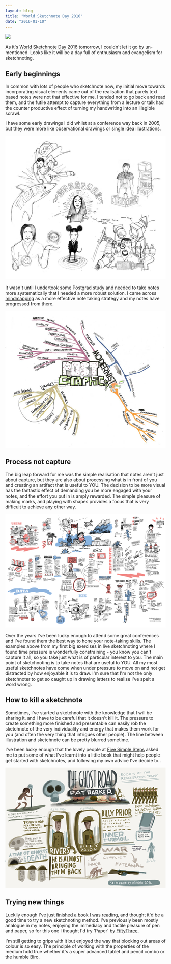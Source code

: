 ```yaml
---
layout: blog
title: "World Sketchnote Day 2016"
date: "2016-01-10"
---
```


[![](http://sketchnotearmy.com/storage/post-images/wsd-logo-200px.png?__SQUARESPACE_CACHEVERSION=1451666769957)](http://sketchnotearmy.com/world-sketchnote-day/)

As it's [World Sketchnote Day 2016](http://sketchnotearmy.com/world-sketchnote-day/) tomorrow, I couldn't let it go by un-mentioned. Looks like it will be a day full of enthusiasm and evangelism for sketchnoting.

## Early beginnings

In common with lots of people who sketchnote now, my initial move towards incorporating visual elements came out of the realisation that purely text based notes were not that effective for me. I tended not to go back and read them, and the futile attempt to capture everything from a lecture or talk had the counter productive effect of turning my handwriting into an illegible scrawl.

I have some early drawings I did whilst at a conference way back in 2005, but they were more like observational drawings or single idea illustrations.

![Sketchnotes from @media2005](images/media2005/media2005-sketchnotes.jpg)

It wasn't until I undertook some Postgrad study and needed to take notes more systematically that I needed a more robust solution. I came across [mindmapping](https://en.wikipedia.org/wiki/Mind_map) as a more effective note taking strategy and my notes have progressed from there.

![Lecture Mindmap](images/post-modernist-graphics-mindmap.jpg)

## Process not capture

The big leap forward for me was the simple realisation that notes aren't just about capture, but they are also about processing what is in front of you and creating an artifact that is useful to YOU. The decision to be more visual has the fantastic effect of demanding you be more engaged with your notes, and the effort you put in is amply rewarded. The simple pleasure of making marks, and playing with shapes provides a focus that is very difficult to achieve any other way.

![Collection of first big conference sketchnotes](images/iwmw12/iwmw12.png)

Over the years I've been lucky enough to attend some great conferences and I've found them the best way to hone your note-taking skills. The examples above from my first big exercises in live sketchnoting where I found time pressure is wonderfully constraining - you know you can't capture it all, so you take just what is of particular interest to you. The main point of sketchnoting is to take notes that are useful to YOU. All my most useful sketchnotes have come when under pressure to move on and not get distracted by how enjoyable it is to draw. I'm sure that I'm not the only sketchnoter to get so caught up in drawing letters to realise I've spelt a word wrong.

## How to kill a sketchnote

Sometimes, I've started a sketchnote with the knowledge that I will be sharing it, and I have to be careful that it doesn't kill it. The pressure to create something more finished and presentable can easily rob the sketchnote of the very individuality and energy that makes them work for you (and often the very thing that intrigues other people). The line between illustration and sketchnote can be pretty blurred sometime.

I've been lucky enough that the lovely people at [Five Simple Steps](http://www.fivesimplesteps.com) asked me to put some of what I've learnt into a little book that might help people get started with sketchnotes, and following my own advice I've decide to..

![](images/books/the-ghost-road.png)

## Trying new things

Luckily enough I've just [finished a book I was reading](/sketchnotes/the-ghost-road.html), and thought it'd be a good time to try a new sketchnoting method. I've previously been mostly analogue in my notes, enjoying the immediacy and tactile pleasure of pen and paper, so for this one I thought I'd try 'Paper' by [FiftyThree](https://www.fiftythree.com/).

I'm still getting to grips with it but enjoyed the way that blocking out areas of colour is so easy. The principle of working with the properties of the medium hold true whether it's a super advanced tablet and pencil combo or the humble Biro.
